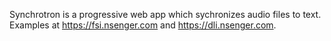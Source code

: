 Synchrotron is a progressive web app which sychronizes audio files to text. Examples at https://fsi.nsenger.com and https://dli.nsenger.com.
